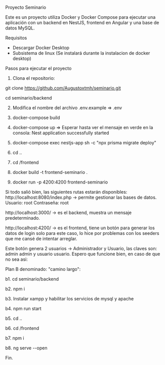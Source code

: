 Proyecto Seminario

Este es un proyecto utiliza Docker y Docker Compose para ejecutar una aplicación con un backend en NestJS, frontend en Angular y una base de datos MySQL.

Requisitos
- Descargar Docker Desktop
- Subsistema de linux (Se instalará durante la instalacion de docker desktop)

Pasos para ejecutar el proyecto

1. Clona el repositorio:

 git clone https://github.com/Augustoxtmh/seminario.git
 
 cd seminario/backend

2. Modifica el nombre del archivo .env.example => .env

3. docker-compose build
  
5. docker-compose up => Esperar hasta ver el mensaje en verde en la consola: Nest application successfully started
   
7. docker-compose exec nestjs-app sh -c "npx prisma migrate deploy"

8. cd ..
9. cd /frontend

10. docker build -t frontend-seminario .
11. docker run -p 4200:4200 frontend-seminario

Si todo salió bien, las siguientes rutas estarán disponibles:
http://localhost:8080/index.php -> permite gestionar las bases de datos.
Usuario: root Contraseña: root

http://localhost:3000/ -> es el backend, muestra un mensaje predeterminado.

http://localhost:4200/ -> es el frontend, tiene un botón para generar los datos de login solo para este caso, lo hice por problemas con los seeders que me cansé de intentar arreglar.

Este botón genera 2 usuarios -> Administrador y Usuario, las claves son: admin admin y usuario usuario.
Espero que funcione bien, en caso de que no sea asi:

Plan B denominado: "camino largo":

b1.  cd seminario/backend

b2.  npm i

b3.  Instalar xampp y habilitar los servicios de mysql y apache

b4.  npm run start

b5.  cd ..

b6.  cd /frontend

b7.  npm i

b8.  ng serve --open

Fin.
